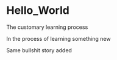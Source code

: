 # Hello_World
The customary learning process

In the process of learning something new

Same bullshit story added

